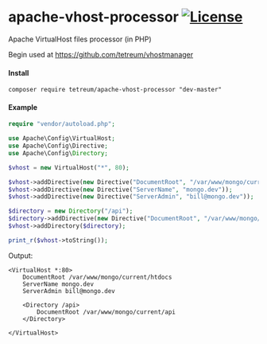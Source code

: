# apache-vhost-processor  [![License](https://img.shields.io/badge/license-MIT-blue.svg?style=flat)](LICENSE)
Apache VirtualHost files processor (in PHP)

Begin used at https://github.com/tetreum/vhostmanager

#### Install

    composer require tetreum/apache-vhost-processor "dev-master"

#### Example
```php
require "vendor/autoload.php";

use Apache\Config\VirtualHost;
use Apache\Config\Directive;
use Apache\Config\Directory;

$vhost = new VirtualHost("*", 80);

$vhost->addDirective(new Directive("DocumentRoot", "/var/www/mongo/current/htdocs"));
$vhost->addDirective(new Directive("ServerName", "mongo.dev"));
$vhost->addDirective(new Directive("ServerAdmin", "bill@mongo.dev"));

$directory = new Directory("/api");
$directory->addDirective(new Directive("DocumentRoot", "/var/www/mongo/current/api"));
$vhost->addDirectory($directory);

print_r($vhost->toString());

```

Output:
```
<VirtualHost *:80>
    DocumentRoot /var/www/mongo/current/htdocs
    ServerName mongo.dev
    ServerAdmin bill@mongo.dev

    <Directory /api>
        DocumentRoot /var/www/mongo/current/api
    </Directory>

</VirtualHost>
```
